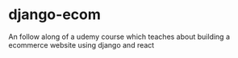 # django-ecom
An follow along of a udemy course which teaches about building a ecommerce website using django and react
